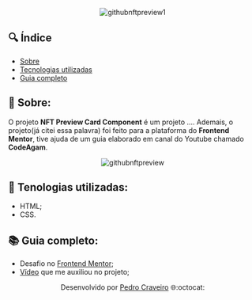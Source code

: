<div align="center">

  ![githubnftpreview1](https://user-images.githubusercontent.com/79882049/159378328-25e64a23-95b7-4e78-9c2d-3940b22d1fd5.gif)
  
</div>

## 🔍 Índice
- [Sobre](#-sobre)
- [Tecnologias utilizadas](#-tecnologias-utilizadas)
- [Guia completo](#-guia-completo)


## 📑 Sobre:

O projeto **NFT Preview Card Component** é um projeto .... Ademais, o projeto(já citei essa palavra) foi feito para a plataforma do **Frontend Mentor**, tive ajuda de um guia elaborado em canal do Youtube chamado **CodeAgam**.

<div align="center">
  
  ![githubnftpreview](https://user-images.githubusercontent.com/79882049/159381143-66e2a131-c254-4d0e-85e5-91dc913bfe80.PNG)

</div>

## 🤖 Tenologias utilizadas:

- HTML;
- CSS.

## 📚 Guia completo:

- Desafio no [Frontend Mentor](https://www.frontendmentor.io/challenges/nft-preview-card-component-SbdUL_w0);
- [Vídeo](https://www.youtube.com/watch?v=88aBN3N45WA) que me auxiliou no projeto;

<p align="center">Desenvolvido por <a href ="https://www.linkedin.com/in/pecraveiro/">Pedro Craveiro</a> 🌐:octocat:</p>
